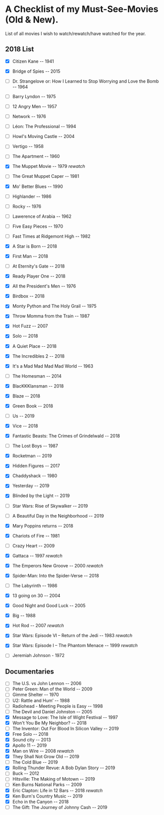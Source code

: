 # A Checklist of my Must-See-Movies (Old & New).

List of all movies I wish to watch/rewatch/have watched for the year.

## 2018 List
- [x] Citizen Kane -- 1941
- [x] Bridge of Spies -- 2015
- [ ] Dr. Strangelove or: How I Learned to Stop Worrying and Love the Bomb -- 1964
- [ ] Barry Lyndon -- 1975
- [ ] 12 Angry Men -- 1957
- [ ] Network -- 1976
- [ ] Léon: The Professional -- 1994
- [ ] Howl's Moving Castle -- 2004
- [ ] Vertigo -- 1958
- [ ] The Apartment -- 1960
- [x] The Muppet Movie -- 1979 *rewatch*
- [ ] The Great Muppet Caper -- 1981
- [x] Mo' Better Blues -- 1990
- [ ] Highlander -- 1986
- [ ] Rocky -- 1976
- [ ] Lawerence of Arabia -- 1962
- [ ] Five Easy Pieces -- 1970
- [ ] Fast Times at Ridgemont High -- 1982
- [x] A Star is Born -- 2018
- [x] First Man -- 2018
- [ ] At Eternity's Gate -- 2018
- [x] Ready Player One -- 2018
- [x] All the President's Men -- 1976
- [X] Birdbox -- 2018
- [x] Monty Python and The Holy Grail -- 1975
- [x] Throw Momma from the Train -- 1987
- [x] Hot Fuzz -- 2007
- [x] Solo -- 2018
- [x] A Quiet Place -- 2018
- [x] The Incredibles 2 -- 2018
- [x] It's a Mad Mad Mad Mad World -- 1963
- [ ] The Homesman -- 2014
- [x] BlacKKKlansman -- 2018
- [x] Blaze -- 2018
- [x] Green Book -- 2018
- [ ] Us -- 2019
- [x] Vice -- 2018
- [x] Fantastic Beasts: The Crimes of Grindelwald -- 2018
- [ ] The Lost Boys -- 1987
- [x] Rocketman -- 2019
- [x] Hidden Figures -- 2017
- [x] Chaddyshack -- 1980
- [x] Yesterday -- 2019
- [x] Blinded by the Light -- 2019
- [ ] Star Wars: Rise of Skywalker -- 2019
- [ ] A Beautiful Day in the Neighborhood -- 2019
- [x] Mary Poppins returns -- 2018
- [x] Chariots of Fire -- 1981
- [ ] Crazy Heart -- 2009
- [x] Gattaca -- 1997 *rewatch*
- [x] The Emperors New Groove -- 2000 *rewatch*
- [x] Spider-Man: Into the Spider-Verse -- 2018
- [ ] The Labyrinth -- 1986
- [x] 13 going on 30 -- 2004
- [x] Good Night and Good Luck -- 2005
- [x] Big -- 1988
- [x] Hot Rod -- 2007 *rewatch*
- [x] Star Wars: Episode VI – Return of the Jedi -- 1983 *rewatch*
- [x] Star Wars: Episode I – The Phantom Menace -- 1999 *rewatch*
- [ ] Jeremiah Johnson - 1972


## Documentaries
- [ ] The U.S. vs John Lennon -- 2006
- [ ] Peter Green: Man of the World -- 2009
- [ ] Gimme Shelter -- 1970
- [ ] U2: Rattle and Hum’ -- 1988
- [ ] Radiohead - Meeting People is Easy -- 1998
- [ ] The Devil and Daniel Johnston -- 2005
- [x] Message to Love: The Isle of Wight Festival -- 1997
- [x] Won't You Be My Neighbor? -- 2018
- [ ] The Inventor: Out For Blood In Silicon Valley -- 2019
- [x] Free Solo -- 2018
- [x] Sound city -- 2013
- [x] Apollo 11 -- 2019
- [x] Man on Wire -- 2008 *rewatch*
- [x] They Shall Not Grow Old -- 2019
- [ ] The Cold Blue -- 2019
- [x] Rolling Thunder Revue: A Bob Dylan Story -- 2019
- [ ] Buck -- 2012
- [ ] Hitsville: The Making of Motown -- 2019
- [ ] Ken Burns National Parks -- 2009
- [x] Eric Clapton: Life in 12 Bars -- 2018 *rewatch*
- [x] Ken Burn's Country Music -- 2019
- [x] Echo in the Canyon -- 2018
- [ ] The Gift: The Journey of Johnny Cash -- 2019

